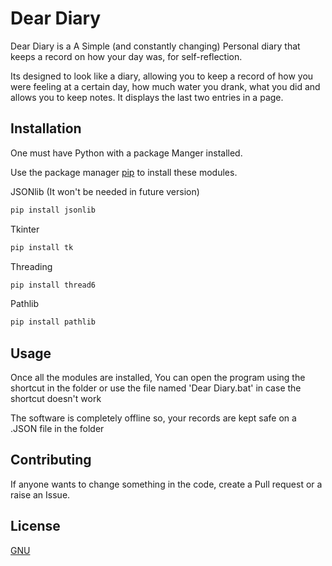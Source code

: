 # Dear Diary

Dear Diary is a A Simple (and constantly changing) Personal diary that keeps a record on how your day was, for self-reflection. 

Its designed to look like a diary, allowing you to keep a record of how you were feeling at a certain day, how much water you drank, what you did and allows you to keep notes. It displays the last two entries in a page.

## Installation

One must have Python with a package Manger installed.

Use the package manager [pip](https://pip.pypa.io/en/stable/) to install these modules.

JSONlib (It won't be needed in future version)
```bash
pip install jsonlib
```

Tkinter
```bash
pip install tk
```

Threading
```bash
pip install thread6
```

Pathlib
```bash
pip install pathlib
```


## Usage

Once all the modules are installed, You can open the program using the shortcut in the folder or use the file named 'Dear Diary.bat' in case the shortcut doesn't work

The software is completely offline so, your records are kept safe on a .JSON file in the folder


## Contributing

If anyone wants to change something in the code, create a Pull request or a raise an Issue.

## License

[GNU](https://github.com/Venexs/Dear-Diary/blob/main/LICENSE)
